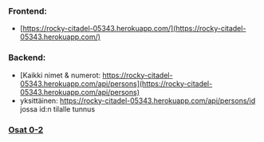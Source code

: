 ### Frontend:

- [https://rocky-citadel-05343.herokuapp.com/](https://rocky-citadel-05343.herokuapp.com/)

### Backend:

- [Kaikki nimet & numerot: https://rocky-citadel-05343.herokuapp.com/api/persons](https://rocky-citadel-05343.herokuapp.com/api/persons)
- yksittäinen: https://rocky-citadel-05343.herokuapp.com/api/persons/id jossa id:n tilalle tunnus

### [Osat 0-2](https://github.com/Desipeli/fullstackopen2022)
